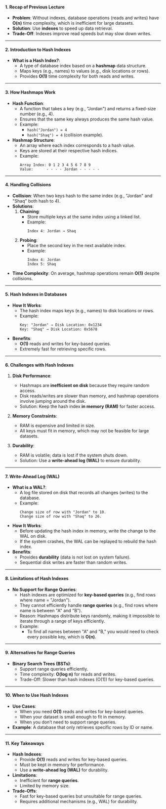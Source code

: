 #### **1. Recap of Previous Lecture**
- **Problem**: Without indexes, database operations (reads and writes) have **O(n)** time complexity, which is inefficient for large datasets.
- **Solution**: Use **indexes** to speed up data retrieval.
- **Trade-Off**: Indexes improve read speeds but may slow down writes.

---

#### **2. Introduction to Hash Indexes**
- **What is a Hash Index?**:
  - A type of database index based on a **hashmap** data structure.
  - Maps keys (e.g., names) to values (e.g., disk locations or rows).
  - Provides **O(1)** time complexity for both reads and writes.

---

#### **3. How Hashmaps Work**
- **Hash Function**:
  - A function that takes a key (e.g., "Jordan") and returns a fixed-size number (e.g., 4).
  - Ensures that the same key always produces the same hash value.
  - Example:
    - `hash("Jordan") = 4`
    - `hash("Shaq") = 4` (collision example).
- **Hashmap Structure**:
  - An array where each index corresponds to a hash value.
  - Keys are stored at their respective hash indices.
  - Example:
    ```
    Array Index: 0 1 2 3 4 5 6 7 8 9
    Value:      - - - - Jordan - - - - -
    ```

---

#### **4. Handling Collisions**
- **Collision**: When two keys hash to the same index (e.g., "Jordan" and "Shaq" both hash to 4).
- **Solutions**:
  1. **Chaining**:
     - Store multiple keys at the same index using a linked list.
     - Example:
       ```
       Index 4: Jordan → Shaq
       ```
  2. **Probing**:
     - Place the second key in the next available index.
     - Example:
       ```
       Index 4: Jordan
       Index 5: Shaq
       ```
- **Time Complexity**: On average, hashmap operations remain **O(1)** despite collisions.

---

#### **5. Hash Indexes in Databases**
- **How It Works**:
  - The hash index maps keys (e.g., names) to disk locations or rows.
  - Example:
    ```
    Key: "Jordan" → Disk Location: 0x1234
    Key: "Shaq" → Disk Location: 0x5678
    ```
- **Benefits**:
  - **O(1)** reads and writes for key-based queries.
  - Extremely fast for retrieving specific rows.

---

#### **6. Challenges with Hash Indexes**
1. **Disk Performance**:
   - Hashmaps are **inefficient on disk** because they require random access.
   - Disk reads/writes are slower than memory, and hashmap operations involve jumping around the disk.
   - Solution: Keep the hash index **in memory (RAM)** for faster access.

2. **Memory Constraints**:
   - RAM is expensive and limited in size.
   - All keys must fit in memory, which may not be feasible for large datasets.

3. **Durability**:
   - RAM is volatile; data is lost if the system shuts down.
   - Solution: Use a **write-ahead log (WAL)** to ensure durability.

---

#### **7. Write-Ahead Log (WAL)**
- **What is a WAL?**:
  - A log file stored on disk that records all changes (writes) to the database.
  - Example:
    ```
    Change size of row with "Jordan" to 10.
    Change size of row with "Shaq" to 26.
    ```
- **How It Works**:
  - Before updating the hash index in memory, write the change to the WAL on disk.
  - If the system crashes, the WAL can be replayed to rebuild the hash index.
- **Benefits**:
  - Provides **durability** (data is not lost on system failure).
  - Sequential disk writes are faster than random writes.

---

#### **8. Limitations of Hash Indexes**
- **No Support for Range Queries**:
  - Hash indexes are optimized for **key-based queries** (e.g., find rows where name = "Jordan").
  - They cannot efficiently handle **range queries** (e.g., find rows where name is between "A" and "B").
  - Reason: Hashmaps distribute keys randomly, making it impossible to iterate through a range of keys efficiently.
  - Example:
    - To find all names between "A" and "B," you would need to check every possible key, which is **O(n)**.

---

#### **9. Alternatives for Range Queries**
- **Binary Search Trees (BSTs)**:
  - Support range queries efficiently.
  - Time complexity: **O(log n)** for reads and writes.
  - Trade-Off: Slower than hash indexes (O(1)) for key-based queries.

---

#### **10. When to Use Hash Indexes**
- **Use Cases**:
  - When you need **O(1)** reads and writes for key-based queries.
  - When your dataset is small enough to fit in memory.
  - When you don’t need to support range queries.
- **Example**: A database that only retrieves specific rows by ID or name.

---

#### **11. Key Takeaways**
- **Hash Indexes**:
  - Provide **O(1)** reads and writes for key-based queries.
  - Must be kept in memory for performance.
  - Use a **write-ahead log (WAL)** for durability.
- **Limitations**:
  - Inefficient for **range queries**.
  - Limited by memory size.
- **Trade-Offs**:
  - Fast for key-based queries but unsuitable for range queries.
  - Requires additional mechanisms (e.g., WAL) for durability.

